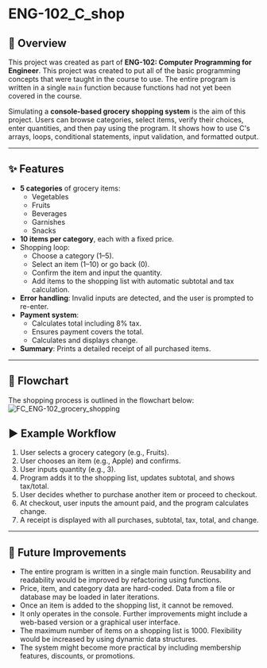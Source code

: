 # ENG-102_C_shop

## 📖 Overview
This project was created as part of **ENG-102: Computer Programming for Engineer**.
This project was created to put all of the basic programming concepts that were taught in the course to use. The entire program is written in a single `main` function because functions had not yet been covered in the course.

Simulating a **console-based grocery shopping system** is the aim of this project. Users can browse categories, select items, verify their choices, enter quantities, and then pay using the program. It shows how to use C's arrays, loops, conditional statements, input validation, and formatted output.

---

## ✨ Features
- **5 categories** of grocery items:
  - Vegetables
  - Fruits
  - Beverages
  - Garnishes
  - Snacks
- **10 items per category**, each with a fixed price.
- Shopping loop:
  - Choose a category (1–5).
  - Select an item (1–10) or go back (0).
  - Confirm the item and input the quantity.
  - Add items to the shopping list with automatic subtotal and tax calculation.
- **Error handling**: Invalid inputs are detected, and the user is prompted to re-enter.
- **Payment system**:
  - Calculates total including 8% tax.
  - Ensures payment covers the total.
  - Calculates and displays change.
- **Summary**: Prints a detailed receipt of all purchased items.

---

## 🧩 Flowchart
The shopping process is outlined in the flowchart below:
![FC_ENG-102_grocery_shopping](https://github.com/user-attachments/assets/cbff3141-a53e-46f5-9d37-c103d9a56a36)

## ▶️ Example Workflow
1. User selects a grocery category (e.g., Fruits).
2. User chooses an item (e.g., Apple) and confirms.
3. User inputs quantity (e.g., 3).
4. Program adds it to the shopping list, updates subtotal, and shows tax/total.
5. User decides whether to purchase another item or proceed to checkout.
6. At checkout, user inputs the amount paid, and the program calculates change.
7. A receipt is displayed with all purchases, subtotal, tax, total, and change.

---

## 🚀 Future Improvements
- The entire program is written in a single main function. Reusability and readability would be improved by refactoring using functions.
- Price, item, and category data are hard-coded. Data from a file or database may be loaded in later iterations.
- Once an item is added to the shopping list, it cannot be removed.
- It only operates in the console. Further improvements might include a web-based version or a graphical user interface.
- The maximum number of items on a shopping list is 1000. Flexibility would be increased by using dynamic data structures.
- The system might become more practical by including membership features, discounts, or promotions.
